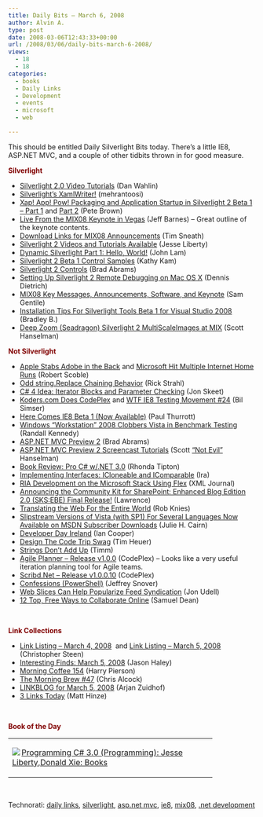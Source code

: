 ```yaml
---
title: Daily Bits – March 6, 2008
author: Alvin A.
type: post
date: 2008-03-06T12:43:33+00:00
url: /2008/03/06/daily-bits-march-6-2008/
views:
  - 18
  - 18
categories:
  - books
  - Daily Links
  - Development
  - events
  - microsoft
  - web

---
```

This should be entitled Daily Silverlight Bits today. There&#8217;s a little IE8, ASP.NET MVC, and a couple of other tidbits thrown in for good measure.

**<font color="#800000">Silverlight</font>**

  * [Silverlight 2.0 Video Tutorials][1] (Dan Wahlin)
  * [Silverlight&#8217;s XamlWriter!][2] (mehrantoosi)
  * [Xap! App! Pow! Packaging and Application Startup in Silverlight 2 Beta 1 &#8211; Part 1][3] and [Part 2][4] (Pete Brown)
  * [Live From the MIX08 Keynote in Vegas][5] (Jeff Barnes) &#8211; Great outline of the keynote contents.
  * [Download Links for MIX08 Announcements][6] (Tim Sneath)
  * [Silverlight 2 Videos and Tutorials Available][7] (Jesse Liberty)
  * [Dynamic Silverlight Part 1: Hello, World!][8] (John Lam)
  * [Silverlight 2 Beta 1 Control Samples][9] (Kathy Kam)
  * [Silverlight 2 Controls][10] (Brad Abrams)
  * [Setting Up Silverlight 2 Remote Debugging on Mac OS X][11] (Dennis Dietrich)
  * [MIX08 Key Messages, Announcements, Software, and Keynote][12] (Sam Gentile)
  * [Installation Tips For Silverlight Tools Beta 1 for Visual Studio 2008][13] (Bradley B.)
  * [Deep Zoom (Seadragon) Silverlight 2 MultiScaleImages at MIX][14] (Scott Hanselman)

**<font color="#800000">Not Silverlight</font>**

  * [Apple Stabs Adobe in the Back][15] and [Microsoft Hit Multiple Internet Home Runs][16] (Robert Scoble)
  * [Odd string.Replace Chaining Behavior][17] (Rick Strahl)
  * [C# 4 Idea: Iterator Blocks and Parameter Checking][18] (Jon Skeet)
  * [Koders.com Does CodePlex][19] and [WTF IE8 Testing Movement #24][20] (Bil Simser)
  * [Here Comes IE8 Beta 1 (Now Available)][21] (Paul Thurrott)
  * [Windows &#8220;Workstation&#8221; 2008 Clobbers Vista in Benchmark Testing][22] (Randall Kennedy)
  * [ASP.NET MVC Preview 2][23] (Brad Abrams)
  * [ASP.NET MVC Preview 2 Screencast Tutorials][24] (Scott [&#8220;Not Evil&#8221;][25] Hanselman)
  * [Book Review: Pro C# w/.NET 3.0][26] (Rhonda Tipton)
  * [Implementing Interfaces: ICloneable and IComparable][27] (Ira)
  * [RIA Development on the Microsoft Stack Using Flex][28] (XML Journal)
  * [Announcing the Community Kit for SharePoint: Enhanced Blog Edition 2.0 (SKS:EBE) Final Release!][29] (Lawrence)
  * [Translating the Web For the Entire World][30] (Rob Knies)
  * [Slipstream Versions of Vista (with SP1) For Several Languages Now Available on MSDN Subscriber Downloads][31] (Julie H. Cairn)
  * [Developer Day Ireland][32] (Ian Cooper)
  * [Design The Code Trip Swag][33] (Tim Heuer)
  * [Strings Don&#8217;t Add Up][34] (Timm)
  * [Agile Planner &#8211; Release v1.0.0][35] (CodePlex) &#8211; Looks like a very useful iteration planning tool for Agile teams.
  * [Scribd.Net &#8211; Release v1.0.0.10][36] (CodePlex)
  * [Confessions (PowerShell)][37] (Jeffrey Snover)
  * [Web Slices Can Help Popularize Feed Syndication][38] (Jon Udell)
  * [12 Top, Free Ways to Collaborate Online][39] (Samuel Dean)

&nbsp;

**<font color="#800000">Link Collections</font>**

  * [Link Listing &#8211; March 4, 2008][40]&nbsp; and [Link Listing &#8211; March 5, 2008][41] (Christopher Steen)
  * [Interesting Finds: March 5, 2008][42] (Jason Haley)
  * [Morning Coffee 154][43] (Harry Pierson)
  * [The Morning Brew #47][44] (Chris Alcock)
  * [LINKBLOG for March 5, 2008][45] (Arjan Zuidhof)
  * [3 Links Today][46] (Matt Hinze)

&nbsp;

**<font color="#800000">Book of the Day</font>**

<div class="wlWriterSmartContent" id="scid:7dc1bd33-94bd-46fd-a20b-0131235bcd47:05c0cd0e-7a5c-46cc-8f60-f30d9bbc7492" style="padding-right: 0px; display: inline; padding-left: 0px; float: none; padding-bottom: 0px; margin: 0px; padding-top: 0px">
  <table cellspacing="0" cellpadding="2" width="400" border="0" unselectable="on">
    <tr>
      <td valign="top" width="400">
        <p>
          <a title="Programming C# 3.0 (Programming): Jesse Liberty,Donald Xie: Books" href="http://www.amazon.com/exec/obidos/ASIN/0596527438/alvinashcraft-20"><img data-recalc-dims="1" decoding="async" src="https://i0.wp.com/images.amazon.com/images/P/0596527438.01.MZZZZZZZ.jpg?w=660" border="0" align="left" style="float:left" />Programming C# 3.0 (Programming): Jesse Liberty,Donald Xie: Books</a>
        </p>
      </td>
    </tr>
  </table>
</div>

&nbsp;

<div class="wlWriterSmartContent" id="scid:C16BAC14-9A3D-4c50-9394-FBFEF7A93539:a3b5ecc2-1659-4b96-b2b2-e3a31f3577a8" style="padding-right: 0px; display: inline; padding-left: 0px; padding-bottom: 0px; margin: 0px; padding-top: 0px">
  <!--dotnetkickit-->
</div>

<div class="wlWriterSmartContent" id="scid:d7bf807d-7bb0-458a-811f-90c51817d5c2:52ea3e14-d868-45af-ad4d-be4f90a231ac" style="padding-right: 0px; display: inline; padding-left: 0px; padding-bottom: 0px; margin: 0px; padding-top: 0px">
  <p>
    <span class="TagSite">Technorati:</span> <a href="http://technorati.com/tag/daily+links" rel="tag" class="tag">daily links</a>, <a href="http://technorati.com/tag/silverlight" rel="tag" class="tag">silverlight</a>, <a href="http://technorati.com/tag/asp.net+mvc" rel="tag" class="tag">asp.net mvc</a>, <a href="http://technorati.com/tag/ie8" rel="tag" class="tag">ie8</a>, <a href="http://technorati.com/tag/mix08" rel="tag" class="tag">mix08</a>, <a href="http://technorati.com/tag/.net+development" rel="tag" class="tag">.net development</a><br /><!-- StartInsertedTags: daily links, silverlight, asp.net mvc, ie8, mix08, .net development :EndInsertedTags -->
  </p>
</div>

 [1]: http://weblogs.asp.net/dwahlin/archive/2008/03/05/silverlight-2-0-video-tutorials.aspx
 [2]: http://weblogs.asp.net/mehrantoosi/archive/2008/03/03/silverlight-s-xamlwriter.aspx
 [3]: http://community.irritatedvowel.com/blogs/pete_browns_blog/archive/2008/03/05/Xap_2100_-App_2100_-Pow_2100_-Packaging-and-Application-Startup-in-Silverlight-2-Beta-1-_2D00_-Part-1.aspx
 [4]: http://community.irritatedvowel.com/blogs/pete_browns_blog/archive/2008/03/05/Xap_2100_-App_2100_-Pow_2100_-Packaging-and-Application-Startup-in-Silverlight-2-Beta-1-_2D00_-Part-2.aspx
 [5]: http://blogs.msdn.com/jbarnes/archive/2008/03/05/live-from-the-mix08-keynote-in-vegas.aspx
 [6]: http://blogs.msdn.com/tims/archive/2008/03/05/download-links-for-mix08-announcements.aspx
 [7]: http://silverlight.net/blogs/jesseliberty/archive/2008/03/05/silverlight-2-videos-and-tutorials-available.aspx
 [8]: http://www.iunknown.com/2008/03/dynamic-silverl.html
 [9]: http://blogs.msdn.com/kathykam/archive/2008/03/05/silverlight-2-beta-1-control-samples.aspx
 [10]: http://blogs.msdn.com/brada/archive/2008/03/05/silverlight-2-controls.aspx
 [11]: http://blogs.msdn.com/ddietric/archive/2008/03/05/setting-up-silverlight-2-remote-debugging-on-mac-os-x.aspx
 [12]: http://samgentile.com/blogs/samgentile/archive/2008/03/05/mix08-key-messages-announcements-software-and-keynote.aspx
 [13]: http://weblogs.asp.net/bradleyb/archive/2008/03/06/installation-tips-for-sivliverlight-tools-beta-1-for-visual-studio-2008.aspx
 [14]: http://www.hanselman.com/blog/DeepZoomSeadragonSilverlight2MultiScaleImagesAtMix.aspx
 [15]: http://scobleizer.com/2008/03/05/apple-stabs-adobe-in-the-back/
 [16]: http://scobleizer.com/2008/03/06/microsofts-hits-multiple-internet-home-runs/
 [17]: http://west-wind.com/weblog/posts/270101.aspx
 [18]: http://msmvps.com/blogs/jon.skeet/archive/2008/03/02/c-4-idea-iterator-blocks-and-parameter-checking.aspx
 [19]: http://weblogs.asp.net/bsimser/archive/2008/03/05/koders-com-does-codeplex.aspx
 [20]: http://weblogs.asp.net/bsimser/archive/2008/03/05/wtf-ie8-testing-movement-24.aspx
 [21]: http://community.winsupersite.com/blogs/paul/archive/2008/03/05/here-comes-ie-8-beta-1.aspx
 [22]: http://weblog.infoworld.com/enterprisedesktop/archives/2008/03/windows_worksta.html?source=rss
 [23]: http://blogs.msdn.com/brada/archive/2008/03/05/asp-net-mvc-preview-2.aspx
 [24]: http://www.hanselman.com/blog/ASPNETMVCPreview2ScreencastTutorials.aspx
 [25]: http://www.hanselman.com/blog/SixMonthsInTheInsideAmIEvilYet.aspx
 [26]: http://rtipton.wordpress.com/2008/03/05/book-review-pro-c-wnet-30/
 [27]: http://blog.reamped.net/post/2008/03/Implementing-Interfaces-ICloneable-and-IComparable.aspx
 [28]: http://xml.sys-con.com/read/512862.htm
 [29]: http://blogs.msdn.com/sharepoint/archive/2008/03/05/announcing-the-community-kit-for-sharepoint-enhanced-blog-edition-2-0-cks-ebe-final-release.aspx
 [30]: http://research.microsoft.com/displayArticle.aspx?0rc=n&id=1927
 [31]: http://blogs.msdn.com/msdnsubscriptions/archive/2008/03/05/slipstream-versions-of-vista-with-sp1-for-several-languages-now-available-on-subscriber-downloads.aspx
 [32]: http://codebetter.com/blogs/ian_cooper/archive/2008/03/06/developer-day-ireland.aspx
 [33]: http://thecodetrip.com/1/design-the-code-trip-swag
 [34]: http://www.csharp411.com/strings-dont-add-up/
 [35]: http://www.codeplex.com/agileplanner/Release/ProjectReleases.aspx?ReleaseId=11365
 [36]: http://www.codeplex.com/scribdnet/Release/ProjectReleases.aspx?ReleaseId=11354
 [37]: http://blogs.msdn.com/powershell/archive/2008/03/06/confessions.aspx
 [38]: http://blog.jonudell.net/2008/03/05/webslices-can-help-popularize-feed-syndication/
 [39]: http://webworkerdaily.com/2008/02/28/12-top-free-ways-to-collaborate-online/
 [40]: http://dotnetjunkies.com/WebLog/csteen/archive/2008/03/05/451401.aspx
 [41]: http://dotnetjunkies.com/WebLog/csteen/archive/2008/03/06/451667.aspx
 [42]: http://jasonhaley.com/blog/archive/2008/03/05/141289.aspx
 [43]: http://devhawk.net/2008/03/05/Morning+Coffee+154.aspx
 [44]: http://blog.cwa.me.uk/2008/03/06/the-morning-brew-47/
 [45]: http://arjansworld.blogspot.com/2008/03/linkblog-for-march-5-2008.html
 [46]: http://mhinze.com/links-today-2008-03-05/